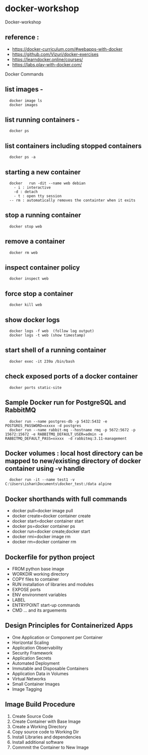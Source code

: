 # docker-workshop
Docker-workshop

## reference : 
- https://docker-curriculum.com/#webapps-with-docker
- https://github.com/Vizuri/docker-exercises
- https://learndocker.online/courses/ 
- https://labs.play-with-docker.com/


Docker Commands

## list images -
      docker image ls 
      docker images
## list running containers -
      docker ps
## list containers including stopped containers
      docker ps -a
## starting a new container
      docker   run -dit --name web debian
        - i : interactive
        -d : detach
        - t : open tty session
      -- rm : automatically removes the containter when it exits
## stop a  running container
      docker stop web
## remove a container
      docker rm web
## inspect container policy
      docker inspect web
## force stop a container
      docker kill web
## show docker logs
      docker logs -f web  (follow log output)
      docker logs -t web (show timestamp)
## start shell of a running container
      docker exec -it 239a /bin/bash
## check exposed ports of a docker container
      docker ports static-site

## Sample Docker run for PostgreSQL and RabbitMQ
      docker run --name postgres-db -p 5432:5432 -e POSTGRES_PASSWORD=xxxxx -d postgres
      docker run --name rabbit-mq --hostname rmq -p 5672:5672 -p 15672:15672 -e RABBITMQ_DEFAULT_USER=admin -e RABBITMQ_DEFAULT_PASS=xxxxx  -d rabbitmq:3.11-management
      
## Docker volumes : local host directory can be mapped to new/existing directory of docker container using -v handle
      docker run -it --name test1 -v C:\Users\ishan\Documents\docker_test:/data alpine
      
      
## Docker shorthands with full commands

- docker pull=docker image pull
- docker create=docker container create
- docker start=docker container start
- docker ps=docker container ps
- docker run=docker create;docker start
- docker rmi=docker image rm
- docker rm=docker container rm


## Dockerfile for python project

- FROM python base image
- WORKDIR working directory
- COPY files to container
- RUN installation of libraries and modules
- EXPOSE ports
- ENV environment variables
- LABEL
- ENTRYPOINT start-up commands
- CMD ... and its arguements

## Design Principles for Containerized Apps

- One Application or Component per Container
- Horizontal Scaling
- Application Observability
- Security Framework
- Application Secrets
- Automated Deployment
- Immutable and Disposable Containers
- Application Data in Volumes
- Virtual Networks
- Small Container Images
- Image Tagging


## Image Build Procedure

1. Create Source Code
2. Create Container with Base Image
3. Create a Working Directory
4. Copy source code to Working Dir
5. Install Libraries and dependencies
6. Install additional software
7. Commmit the Container to New Image
